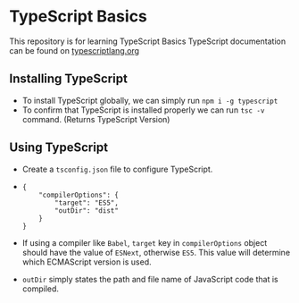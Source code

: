 # TypeScript Basics

This repository is for learning TypeScript Basics
TypeScript documentation can be found on [typescriptlang.org](https://www.typescriptlang.org/)

## Installing TypeScript

- To install TypeScript globally, we can simply run `npm i -g typescript`
- To confirm that TypeScript is installed properly we can run `tsc -v` command. (Returns TypeScript Version)

## Using TypeScript

- Create a `tsconfig.json` file to configure TypeScript.
- ```
  {
      "compilerOptions": {
          "target": "ES5",
          "outDir": "dist"
      }
  }
  ```

- If using a compiler like `Babel`, `target` key in `compilerOptions` object should have the value of `ESNext`, otherwise `ES5`. This value will determine which ECMAScript version is used.

- `outDir` simply states the path and file name of JavaScript code that is compiled.
